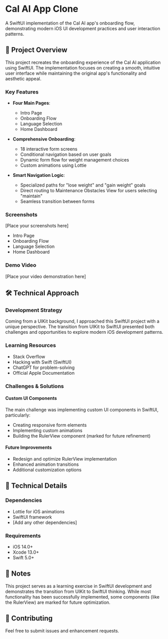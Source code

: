 # Cal AI App Clone

A SwiftUI implementation of the Cal AI app's onboarding flow, demonstrating modern iOS UI development practices and user interaction patterns.

## 📱 Project Overview

This project recreates the onboarding experience of the Cal AI application using SwiftUI. The implementation focuses on creating a smooth, intuitive user interface while maintaining the original app's functionality and aesthetic appeal.

### Key Features

- **Four Main Pages**:
  - Intro Page
  - Onboarding Flow
  - Language Selection
  - Home Dashboard

- **Comprehensive Onboarding**:
  - 18 interactive form screens
  - Conditional navigation based on user goals
  - Dynamic form flow for weight management choices
  - Custom animations using Lottie

- **Smart Navigation Logic**:
  - Specialized paths for "lose weight" and "gain weight" goals
  - Direct routing to Maintenance Obstacles View for users selecting "maintain"
  - Seamless transition between forms

### Screenshots

[Place your screenshots here]
- Intro Page
- Onboarding Flow
- Language Selection
- Home Dashboard

### Demo Video

[Place your video demonstration here]

## 🛠 Technical Approach

### Development Strategy

Coming from a UIKit background, I approached this SwiftUI project with a unique perspective. The transition from UIKit to SwiftUI presented both challenges and opportunities to explore modern iOS development patterns.

### Learning Resources
- Stack Overflow
- Hacking with Swift (SwiftUI)
- ChatGPT for problem-solving
- Official Apple Documentation

### Challenges & Solutions

#### Custom UI Components
The main challenge was implementing custom UI components in SwiftUI, particularly:
- Creating responsive form elements
- Implementing custom animations
- Building the RulerView component (marked for future refinement)

#### Future Improvements
- Redesign and optimize RulerView implementation
- Enhanced animation transitions
- Additional customization options

## 🔧 Technical Details

### Dependencies
- Lottie for iOS animations
- SwiftUI framework
- [Add any other dependencies]

### Requirements
- iOS 14.0+
- Xcode 13.0+
- Swift 5.0+

## 📝 Notes

This project serves as a learning exercise in SwiftUI development and demonstrates the transition from UIKit to SwiftUI thinking. While most functionality has been successfully implemented, some components (like the RulerView) are marked for future optimization.

## 🤝 Contributing

Feel free to submit issues and enhancement requests.
